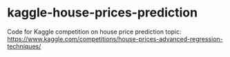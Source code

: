 # kaggle-house-prices-prediction
Code for Kaggle competition on house price prediction topic: https://www.kaggle.com/competitions/house-prices-advanced-regression-techniques/
